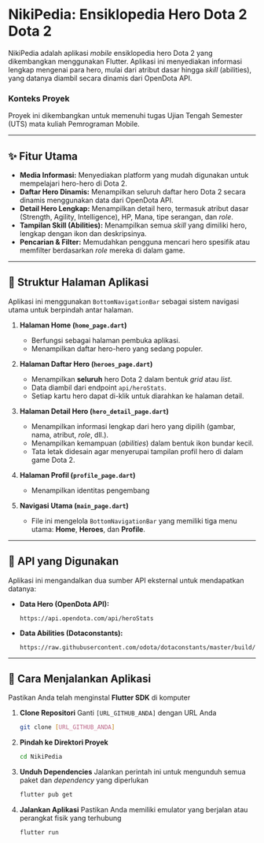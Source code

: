 # NikiPedia: Ensiklopedia Hero Dota 2  Dota 2

NikiPedia adalah aplikasi *mobile* ensiklopedia hero Dota 2 yang dikembangkan menggunakan Flutter. Aplikasi ini menyediakan informasi lengkap mengenai para hero, mulai dari atribut dasar hingga *skill* (abilities), yang datanya diambil secara dinamis dari OpenDota API.

### Konteks Proyek

Proyek ini dikembangkan untuk memenuhi tugas Ujian Tengah Semester (UTS) mata kuliah Pemrograman Mobile.

-----

## ✨ Fitur Utama

  * **Media Informasi:** Menyediakan platform yang mudah digunakan untuk mempelajari hero-hero di Dota 2.
  * **Daftar Hero Dinamis:** Menampilkan seluruh daftar hero Dota 2 secara dinamis menggunakan data dari OpenDota API.
  * **Detail Hero Lengkap:** Menampilkan detail hero, termasuk atribut dasar (Strength, Agility, Intelligence), HP, Mana, tipe serangan, dan *role*.
  * **Tampilan Skill (Abilities):** Menampilkan semua *skill* yang dimiliki hero, lengkap dengan ikon dan deskripsinya.
  * **Pencarian & Filter:** Memudahkan pengguna mencari hero spesifik atau memfilter berdasarkan *role* mereka di dalam game.

-----

## 📱 Struktur Halaman Aplikasi

Aplikasi ini menggunakan `BottomNavigationBar` sebagai sistem navigasi utama untuk berpindah antar halaman.

1.  **Halaman Home (`home_page.dart`)**

      * Berfungsi sebagai halaman pembuka aplikasi.
      * Menampilkan daftar hero-hero yang sedang populer.

2.  **Halaman Daftar Hero (`heroes_page.dart`)**

      * Menampilkan **seluruh** hero Dota 2 dalam bentuk *grid* atau *list*.
      * Data diambil dari endpoint `api/heroStats`.
      * Setiap kartu hero dapat di-klik untuk diarahkan ke halaman detail.

3.  **Halaman Detail Hero (`hero_detail_page.dart`)**

      * Menampilkan informasi lengkap dari hero yang dipilih (gambar, nama, atribut, *role*, dll.).
      * Menampilkan kemampuan (*abilities*) dalam bentuk ikon bundar kecil.
      * Tata letak didesain agar menyerupai tampilan profil hero di dalam game Dota 2.

4.  **Halaman Profil (`profile_page.dart`)**

      * Menampilkan identitas pengembang 

5.  **Navigasi Utama (`main_page.dart`)**

      * File ini mengelola `BottomNavigationBar` yang memiliki tiga menu utama: **Home**, **Heroes**, dan **Profile**.

-----

## 🔌 API yang Digunakan

Aplikasi ini mengandalkan dua sumber API eksternal untuk mendapatkan datanya:

  * **Data Hero (OpenDota API):**
    ```
    https://api.opendota.com/api/heroStats
    ```
  * **Data Abilities (Dotaconstants):**
    ```
    https://raw.githubusercontent.com/odota/dotaconstants/master/build/abilities.json
    ```

-----

## 🚀 Cara Menjalankan Aplikasi

Pastikan Anda telah menginstal **Flutter SDK** di komputer

1.  **Clone Repositori**
    Ganti `[URL_GITHUB_ANDA]` dengan URL Anda

    ```bash
    git clone [URL_GITHUB_ANDA]
    ```

2.  **Pindah ke Direktori Proyek**

    ```bash
    cd NikiPedia
    ```

3.  **Unduh Dependencies**
    Jalankan perintah ini untuk mengunduh semua paket dan *dependency* yang diperlukan

    ```bash
    flutter pub get
    ```

4.  **Jalankan Aplikasi**
    Pastikan Anda memiliki emulator yang berjalan atau perangkat fisik yang terhubung

    ```bash
    flutter run
    ```
